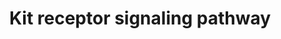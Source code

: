 ---
annotations:
- type: Pathway Ontology
  value: Stem Cell Factor signaling pathway
authors:
- MaintBot
- AlexanderPico
- Ddigles
- Eweitz
description: 'Kit is a receptor protein tyrosine kinase, which is a receptor for stem
  cell factor or kit ligand. Signaling through Kit is important for formation of red
  cells, lymphocytes, mast cells and platelets among others. Binding of Kit receptor
  to stem cell factor leads to an intracellular cascade of events that includes activation
  of PI 3-kinase, Src family kinases and PLC gamma. Activating mutations in the Kit
  receptor are associated with several human malignancies include leukemias, gastrointestinal
  stromal tumors and mastocytomas.  Source: NetPath http://www.netpath.org/pathways?path_id=NetPath_6'
last-edited: 2021-05-21
organisms:
- Pan troglodytes
redirect_from:
- /index.php/Pathway:WP886
- /instance/WP886
schema-jsonld:
- '@context': https://schema.org/
  '@id': https://wikipathways.github.io/pathways/WP886.html
  '@type': Dataset
  creator:
    '@type': Organization
    name: WikiPathways
  description: 'Kit is a receptor protein tyrosine kinase, which is a receptor for
    stem cell factor or kit ligand. Signaling through Kit is important for formation
    of red cells, lymphocytes, mast cells and platelets among others. Binding of Kit
    receptor to stem cell factor leads to an intracellular cascade of events that
    includes activation of PI 3-kinase, Src family kinases and PLC gamma. Activating
    mutations in the Kit receptor are associated with several human malignancies include
    leukemias, gastrointestinal stromal tumors and mastocytomas.  Source: NetPath
    http://www.netpath.org/pathways?path_id=NetPath_6'
  keywords:
  - STAT1
  - PIK3R1
  - CLTC
  - EPOR
  - PTPN6
  - JAK2
  - SOCS1
  - GRB7
  - FYN
  - PIK3CG
  - INPP5D
  - GRAP
  - YES1
  - SHC1
  - PTPN11
  - DOK1
  - FGR
  - SOCS6
  - SPRED2
  - SH2B2
  - MITF
  - MATK
  - AKT1
  - RAF1
  - HCK
  - KITLG
  - PIK3R2
  - ABL1
  - SPRED1
  - FES
  - CRKL
  - SOCS5
  - GRB10
  - CBL
  - VAV1
  - BTK
  - TEC
  - VAV2
  - LYN
  - CISH
  - RPS6KA1
  - PLCG1
  - KIT
  - PRKCA
  - BAD
  - CRK
  - SOCS4
  - MAP2K1
  - PTPRU
  - EP300
  - STAT3
  - CBLB
  - TNFRSF10A
  - STAT5A
  - MPDZ
  - MAPK1
  - STAP1
  - SH3KBP1
  - HRAS
  - SOS1
  - RASA1
  - PRKCB1
  - PLCE1
  - STAT5B
  - GRB2
  - SRC
  - CSF2RB
  license: CC0
  name: Kit receptor signaling pathway
seo: CreativeWork
title: Kit receptor signaling pathway
wpid: WP886
---